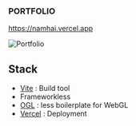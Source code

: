 ### PORTFOLIO

https://namhai.vercel.app

![Portfolio](https://user-images.githubusercontent.com/76962312/191399207-9ea906b4-3fea-43ea-8368-043f37090edb.png)

## Stack 

- [Vite](https://vitejs.dev) : Build tool
- Frameworkless
- [OGL](https://oframe.github.io/ogl/examples/?src=point-lighting.html) : less boilerplate for WebGL
- [Vercel](vercel.com/) : Deployment
